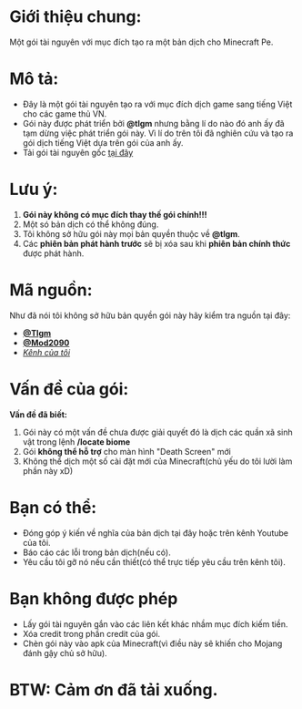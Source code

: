 # Giới thiệu chung:
Một gói tài nguyên với mục đích tạo ra một bản dịch cho Minecraft Pe.
# Mô tả:
- Đây là một gói tài nguyên tạo ra với mục đích dịch game sang tiếng Việt cho các game thủ VN.
- Gói này được phát triển bởi **@tlgm** nhưng bằng lí do nào đó anh ấy đã tạm dừng việc phát triển gói này. Vì lí do trên tôi đã nghiên cứu và tạo ra gói dịch tiếng Việt dựa trên gói của anh ấy.
- Tải gói tài nguyên gốc [tại đây](https://mcpedl.com/the-ty-els-vietnamese-language-pack/)
# Lưu ý:
1. **Gói này không có mục đích thay thế gói chính!!!**
2. Một só bản dịch có thể không đúng.
3. Tôi không sở hữu gói này mọi bản quyền thuộc về **@tlgm**.
4. Các **phiên bản phát hành trước** sẽ bị xóa sau khi **phiên bản chính thức** được phát hành.
# Mã nguồn:
Như đã nói tôi không sở hữu bản quyền gói này hãy kiểm tra nguồn tại đây:
- **[@Tlgm](https://youtube.com/@TLGM2308)**
- **[@Mod2090](https://youtube.com/@danchoimod)**
- *[Kênh của tôi](https://youtube.com/@Sang_VN)*
# Vấn đề của gói:
**Vấn đề đã biết:** 
1. Gói này có một vấn đề chưa được giải quyết đó là dịch các quần xã sinh vật trong lệnh **/locate biome**
2. Gói **không thể hỗ trợ** cho màn hình "Death Screen" mới
3. Không thể dịch một số cài đặt mới của Minecraft(chủ yếu do tôi lười làm phần này xD)
# Bạn có thể:
- Đóng góp ý kiến về nghĩa của bản dịch tại đây hoặc trên kênh Youtube của tôi.
- Báo cáo các lỗi trong bản dịch(nếu có).
- Yêu cầu tôi gỡ nó nếu cần thiết(có thể trực tiếp yêu cầu trên kênh tôi).
# Bạn không được phép
- Lấy gói tài nguyên gắn vào các liên kết khác nhầm mục đích kiếm tiền.
- Xóa credit trong phần credit của gói.
- Chèn gói này vào apk của Minecraft(vì điều này sẽ khiến cho Mojang đánh gậy chủ sở hữu).
# BTW: Cảm ơn đã tải xuống.

